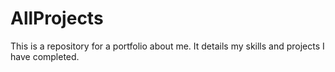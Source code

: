 # AllProjects
This is a repository for a portfolio about me. It details my skills and projects I have completed.
